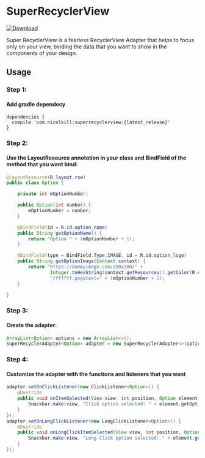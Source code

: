 # SuperRecyclerView
 [ ![Download](https://api.bintray.com/packages/nicolkill/android/SuperRecyclerView/images/download.svg) ](https://bintray.com/nicolkill/android/SuperRecyclerView/_latestVersion)

Super RecyclerView is a fearless RecyclerView Adapter that helps to focus only on your view, binding the data that you want to show in the components of your design.

## Usage
### Step 1:
#### Add gradle dependecy
```
dependencies {
  compile 'com.nicolkill:superrecyclerview:{latest_release}'
}
```
### Step 2:
#### Use the LayoutResource annotation in your class and BindField of the method that you want bind:
```java
@LayoutResource(R.layout.row)
public class Option { 

    private int mOptionNumber;

    public Option(int number) {
        mOptionNumber = number;
    }

    @BindField(id = R.id.option_name)
    public String getOptionName() {
        return "Option " + (mOptionNumber + 1);
    }

    @BindField(type = BindField.Type.IMAGE, id = R.id.option_logo)
    public String getOptionImage(Context context) {
        return "https://dummyimage.com/200x200/" +
                Integer.toHexString(context.getResources().getColor(R.color.colorPrimary)) +
                "/ffffff.png&text=" + (mOptionNumber + 1);
    }

}
```
### Step 3:
#### Create the adapter:
```java
ArrayList<Option> options = new ArrayList<>();
SuperRecyclerAdapter<Option> adapter = new SuperRecyclerAdapter<>(options);

```
### Step 4: 
#### Customize the adapter with the functions and listeners that you want
```java
adapter.setOnClickListener(new ClickListener<Option>() {
    @Override
    public void onItemSelected(View view, int position, Option element) {
        Snackbar.make(view, "Click option selected: " + element.getOptionName(), Snackbar.LENGTH_SHORT).show();
    }
});
adapter.setOnLongClickListener(new LongClickListener<Option>() {
    @Override
    public void onLongClickItemSelected(View view, int position, Option element) {
        Snackbar.make(view, "Long Click pption selected: " + element.getOptionName(), Snackbar.LENGTH_SHORT).show();
    }
});
```
